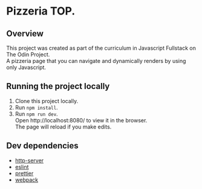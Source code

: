 # Pizzeria TOP.

## Overview
This project was created as part of the curriculum in Javascript Fullstack on The Odin Project.</br>
A pizzeria page that you can navigate and dynamically renders by using only Javascript.

## Running the project locally
1. Clone this project locally.
2. Run `npm install`.
3. Run `npm run dev`. </br>
 Open http://localhost:8080/ to view it in the browser. </br>
 The page will reload if you make edits.

## Dev dependencies
- [http-server](https://github.com/http-party/http-server)
- [eslint](https://github.com/eslint/eslint)
- [prettier](https://github.com/prettier/prettier)
- [webpack](https://github.com/webpack/webpack)

